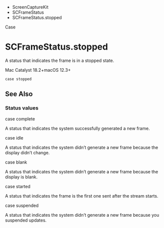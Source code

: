 

- ScreenCaptureKit
- SCFrameStatus
-  SCFrameStatus.stopped 

Case

# SCFrameStatus.stopped

A status that indicates the frame is in a stopped state.

Mac Catalyst 18.2+macOS 12.3+

``` source
case stopped
```

## See Also

### Status values

case complete

A status that indicates the system successfully generated a new frame.

case idle

A status that indicates the system didn’t generate a new frame because the display didn’t change.

case blank

A status that indicates the system didn’t generate a new frame because the display is blank.

case started

A status that indicates the frame is the first one sent after the stream starts.

case suspended

A status that indicates the system didn’t generate a new frame because you suspended updates.


